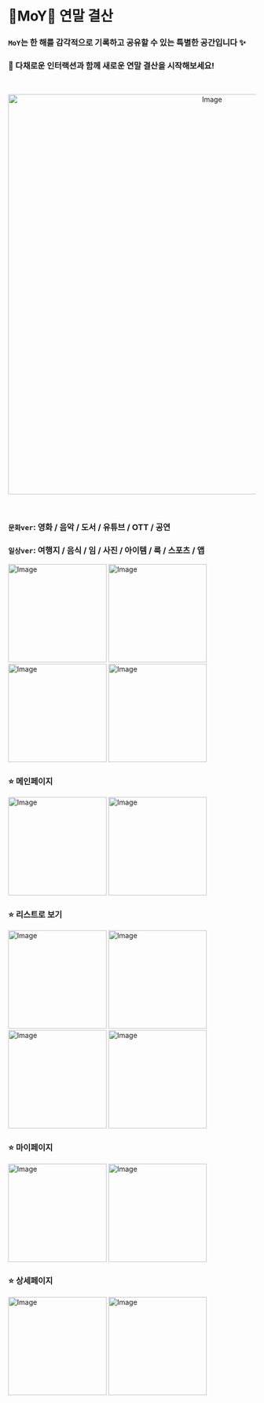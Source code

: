 
# 🎱MoY🎱 연말 결산
 ### `MoY`는 한 해를 감각적으로 기록하고 공유할 수 있는 특별한 공간입니다 ✨
### 🎨 다채로운 인터랙션과 함께 새로운 연말 결산을 시작해보세요!
<br/>

<p align=center>
<img width="814" alt="Image" src="https://github.com/user-attachments/assets/8694f988-d61b-4c07-8d26-9a29e663303c" /></p>

<br/>

### `문화ver`: 영화 / 음악 / 도서 / 유튜브 / OTT / 공연  
### `일상ver`: 여행지 / 음식 / 임 / 사진 / 아이템 / 룩 / 스포츠 / 앱  

<img width="200" alt="Image" src="https://github.com/user-attachments/assets/8af5688b-6ede-4af0-95e4-2bb4899f3f18" />
<img width="200" alt="Image" src="https://github.com/user-attachments/assets/90ac6801-491e-4408-8916-af632f14ffb2" />
<img width="200" alt="Image" src="https://github.com/user-attachments/assets/bc786d67-6858-4f53-af35-6c631da7e818" />
<img width="200" alt="Image" src="https://github.com/user-attachments/assets/2a700500-60d4-4b3f-bf41-01d7f3af64de" />

### ⭐️ 메인페이지

<img width="200" alt="Image" src="https://github.com/user-attachments/assets/b529917e-1d1d-46f4-ad94-0f2c3c3d4ea1" />
<img width="200" alt="Image" src="https://github.com/user-attachments/assets/87fd314c-fbd2-401d-9b6e-40cd999fd4de" />


### ⭐️ 리스트로 보기

<img width="200" alt="Image" src="https://github.com/user-attachments/assets/042cf965-c32b-4ab0-b368-7c22931bfee9" />
<img width="200" alt="Image" src="https://github.com/user-attachments/assets/5b4da566-218d-4861-8377-90c648d793ff" />
<img width="200" alt="Image" src="https://github.com/user-attachments/assets/359a7144-fe97-487d-8630-a3771669a071" />
<img width="200" alt="Image" src="https://github.com/user-attachments/assets/3f109af5-2b78-497b-ad2e-ccec111d430c" />

### ⭐️ 마이페이지 

<img width="200" alt="Image" src="https://github.com/user-attachments/assets/e4ec4a08-ed85-4231-8df6-5c7b8cb66597" />
<img width="200" alt="Image" src="https://github.com/user-attachments/assets/a04c817b-6830-4c83-af22-9c12efd87c42" />

### ⭐️ 상세페이지 

<img width="200" alt="Image" src="https://github.com/user-attachments/assets/6f34319b-72c1-498d-afbc-1b0aa3dde99f" />
<img width="200" alt="Image" src="https://github.com/user-attachments/assets/40de404b-33d3-4e5c-b334-e102f0513be8" />
